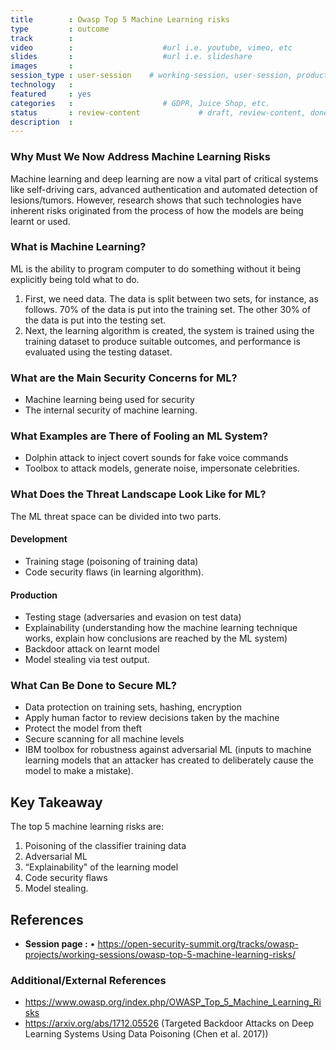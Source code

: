 ```yaml
---
title        : Owasp Top 5 Machine Learning risks
type         : outcome
track        :
video        :                    #url i.e. youtube, vimeo, etc
slides       :                    #url i.e. slideshare
images       :
session_type : user-session    # working-session, user-session, product-sesssion
technology   :
featured     : yes
categories   :                    # GDPR, Juice Shop, etc.
status       : review-content             # draft, review-content, done
description  :
---
```



### Why Must We Now Address Machine Learning Risks

Machine learning and deep learning are now a vital part of critical systems like self-driving cars, advanced authentication and automated detection of lesions/tumors. However, research shows that such technologies have inherent risks originated from the process of how the models are being learnt or used.

### What is Machine Learning?

ML is the ability to program computer to do something without it being explicitly being told what to do.

1. First, we need data. The data is split between two sets, for instance, as follows. 70% of the data is put into the training set. The other 30% of the data is put into the testing set.
2. Next, the learning algorithm is created, the system is trained using the training dataset to produce suitable outcomes, and performance is evaluated using the testing dataset.

### What are the Main Security Concerns for ML?

- Machine learning being used for security
- The internal security of machine learning.

### What Examples are There of Fooling an ML System?

- Dolphin attack to inject covert sounds for fake voice commands
- Toolbox to attack models, generate noise, impersonate celebrities.

### What Does the Threat Landscape Look Like for ML?

The ML threat space can be divided into two parts.

#### Development

- Training stage (poisoning of training data)
- Code security flaws (in learning algorithm).

#### Production

- Testing stage (adversaries and evasion on test data)
- Explainability (understanding how the machine learning technique works, explain how conclusions are reached by the ML system)
- Backdoor attack on learnt model
- Model stealing via test output.

### What Can Be Done to Secure ML?

- Data protection on training sets, hashing, encryption
- Apply human factor to review decisions taken by the machine
- Protect the model from theft
- Secure scanning for all machine levels
- IBM toolbox for robustness against adversarial ML (inputs to machine learning models that an attacker has created to deliberately cause the model to make a mistake).

## Key Takeaway

The top 5 machine learning risks are:

1. Poisoning of the classifier training data
2. Adversarial ML
3. “Explainability" of the learning model
4. Code security flaws
5. Model stealing.

## References
- **Session page :** •	https://open-security-summit.org/tracks/owasp-projects/working-sessions/owasp-top-5-machine-learning-risks/

### Additional/External References
- https://www.owasp.org/index.php/OWASP_Top_5_Machine_Learning_Risks
- https://arxiv.org/abs/1712.05526 (Targeted Backdoor Attacks on Deep Learning Systems Using Data Poisoning (Chen et al. 2017))

